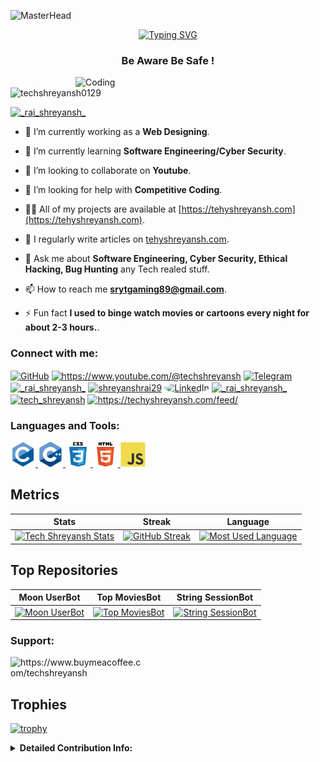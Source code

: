 ![MasterHead](https://github.com/techshreyansh0129/Organic-Safelink/blob/main/assests/banner.png)
<div align="center">
<a href="https://git.io/typing-svg"><img src="https://readme-typing-svg.demolab.com?font=Fira+Code&pause=1000&center=true&vCenter=true&random=true&width=435&lines=Hii+There!+%F0%9F%91%8B;I'm++Tech+Shreyansh+%F0%9F%91%A8%E2%80%8D%F0%9F%92%BB" alt="Typing SVG" /></a>
</div>
<h3 align="center">Be Aware Be Safe !</h3>
<img align="right" alt="Coding" width="400" src="https://media.tenor.com/rePDfDWO3XoAAAAd/hacking.gif">
<p align="left"> <img src="https://komarev.com/ghpvc/?username=techshreyansh0129&label=Profile%20views&color=0e75b6&style=flat" alt="techshreyansh0129" /> </p>

<p align="left"> <a href="https://twitter.com/_rai_shreyansh_" target="blank"><img src="https://img.shields.io/twitter/follow/_rai_shreyansh_?logo=twitter&style=for-the-badge" alt="_rai_shreyansh_" /></a> </p>

- 🔭 I’m currently working as a **Web Designing**.
  
- 🌱 I’m currently learning **Software Engineering/Cyber Security**.

- 👯 I’m looking to collaborate on **Youtube**.

- 🤝 I’m looking for help with **Competitive Coding**.

- 👨‍💻 All of my projects are available at [https://tehyshreyansh.com](https://tehyshreyansh.com).

- 📝 I regularly write articles on [tehyshreyansh.com](tehyshreyansh.com).

- 💬 Ask me about **Software Engineering, Cyber Security, Ethical Hacking, Bug Hunting** any Tech realed stuff.

- 📫 How to reach me **srytgaming89@gmail.com**.

- ⚡ Fun fact **I used to binge watch movies or cartoons every night for about 2-3 hours.**.

<h3 align="left">Connect with me:</h3>
<p align="left">
<a href="https://github.com/techyshreyansh" target="blank"><img align="center" src="https://raw.githubusercontent.com/rahuldkjain/github-profile-readme-generator/master/src/images/icons/Social/github.svg" alt="GitHub" height="30" width="40" /></a>
<a href="https://www.youtube.com/c/https://www.youtube.com/@techshreyansh" target="blank"><img align="center" src="https://raw.githubusercontent.com/rahuldkjain/github-profile-readme-generator/master/src/images/icons/Social/youtube.svg" alt="https://www.youtube.com/@techshreyansh" height="30" width="40" /></a>
<a href="https://t.me/Tech_Shreyansh2" target="blank"><img align="center" src="https://upload.wikimedia.org/wikipedia/commons/8/82/Telegram_logo.svg" alt="Telegram" height="30" width="40" /></a>
<a href="https://instagram.com/_rai_shreyansh_" target="blank"><img align="center" src="https://raw.githubusercontent.com/rahuldkjain/github-profile-readme-generator/master/src/images/icons/Social/instagram.svg" alt="_rai_shreyansh_" height="30" width="40" /></a>
<a href="https://fb.com/shreyanshrai29" target="blank"><img align="center" src="https://raw.githubusercontent.com/rahuldkjain/github-profile-readme-generator/master/src/images/icons/Social/facebook.svg" alt="shreyanshrai29" height="30" width="40" /></a>
<a href="https://www.linkedin.com/in/ritikrai01" target="blank"><img align="center" src="https://i.ibb.co/pyJhzT4/linkedin-256x256.png" alt="LinkedIn" height="30" width="30" style="border-radius: 50%;" /></a>
<a href="https://twitter.com/_rai_shreyansh_" target="blank"><img align="center" src="https://raw.githubusercontent.com/rahuldkjain/github-profile-readme-generator/master/src/images/icons/Social/twitter.svg" alt="_rai_shreyansh_" height="30" width="40" /></a>
<a href="https://codepen.io/tech_shreyansh" target="blank"><img align="center" src="https://raw.githubusercontent.com/rahuldkjain/github-profile-readme-generator/master/src/images/icons/Social/codepen.svg" alt="tech_shreyansh" height="30" width="40" /></a>
<a href="/https://techyshreyansh.com/feed/" target="blank"><img align="center" src="https://raw.githubusercontent.com/rahuldkjain/github-profile-readme-generator/master/src/images/icons/Social/rss.svg" alt="https://techyshreyansh.com/feed/" height="30" width="40" /></a>

</p>

<h3 align="left">Languages and Tools:</h3>
<p align="left"> <a href="https://www.cprogramming.com/" target="_blank" rel="noreferrer"> <img src="https://raw.githubusercontent.com/devicons/devicon/master/icons/c/c-original.svg" alt="c" width="40" height="40"/> </a> <a href="https://www.w3schools.com/cpp/" target="_blank" rel="noreferrer"> <img src="https://raw.githubusercontent.com/devicons/devicon/master/icons/cplusplus/cplusplus-original.svg" alt="cplusplus" width="40" height="40"/> </a> <a href="https://www.w3schools.com/css/" target="_blank" rel="noreferrer"> <img src="https://raw.githubusercontent.com/devicons/devicon/master/icons/css3/css3-original-wordmark.svg" alt="css3" width="40" height="40"/> </a> <a href="https://www.w3.org/html/" target="_blank" rel="noreferrer"> <img src="https://raw.githubusercontent.com/devicons/devicon/master/icons/html5/html5-original-wordmark.svg" alt="html5" width="40" height="40"/> </a> <a href="https://developer.mozilla.org/en-US/docs/Web/JavaScript" target="_blank" rel="noreferrer"> <img src="https://raw.githubusercontent.com/devicons/devicon/master/icons/javascript/javascript-original.svg" alt="javascript" width="40" height="40"/> </a> </p>

## Metrics
| Stats | Streak | Language |
|--------|--------|--------|
| [![Tech Shreyansh Stats](https://github-readme-stats.vercel.app/api?username=techyshreyansh&show_icons=true&locale=en)](https://github.com/techyshreyansh) | [![GitHub Streak](https://github-readme-streak-stats.herokuapp.com/?user=techyshreyansh&)](https://git.io/streak-stats) | [![Most Used Language](https://github-readme-stats.vercel.app/api/top-langs/?username=techyshreyansh&layout=compact&theme=buefy&hide_border=true)](https://github.com/techyshreyansh/github-readme-stats) |

## Top Repositories
| Moon UserBot | Top MoviesBot | String SessionBot |
|--------|--------|--------|
| [![Moon UserBot](https://github-readme-stats.vercel.app/api/pin/?username=techyshreyansh&repo=moonub-cloud-web)](https://github.com/techyshreyansh/moonub-cloud-web) | [![Top MoviesBot](https://github-readme-stats.vercel.app/api/pin/?username=techyshreyansh&repo=Top-Movie-Bot)](https://github.com/techyshreyansh/Top-Movie-Bot) | [![String SessionBot](https://github-readme-stats.vercel.app/api/pin/?username=techyshreyansh&repo=STRING-SESSION)](https://github.com/techyshreyansh/STRING-SESSION) |

<h3 align="left">Support:</h3>
<p><a href="https://www.buymeacoffee.com/https://www.buymeacoffee.com/techshreyansh"> <img align="left" src="https://cdn.buymeacoffee.com/buttons/v2/default-yellow.png" height="50" width="210" alt="https://www.buymeacoffee.com/techshreyansh" /></a></p><br><br>


## Trophies
[![trophy](https://github-profile-trophy.vercel.app/?username=techyshreyansh&no-bg=true&no-frame=true)](https://github.com/ryo-ma/github-profile-trophy)

<details>
    <summary><b>Detailed Contribution Info:</b></summary>
<tr>
  <td>
    <img src="#" alt="Metrics" width="100%">
  </td>
</tr>
</details>

<!---
TechShreyansh/TechShreyansh is a ✨ special ✨ repository because its `README.md` (this file) appears on your GitHub profile.
You can click the Preview link to take a look at your changes.
--->
